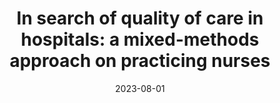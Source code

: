 ---
title: "In search of quality of care in hospitals: a mixed-methods approach on practicing nurses "
collection: talks
type: "Conference proceedings talk"
permalink: /talks/2023-08-talk
venue: "Academy of Management Annual Meeting 2023"
date: 2023-08-01
month: 'August'
year: '2023' 

location: "Boston, Massachussets, EUA."
---